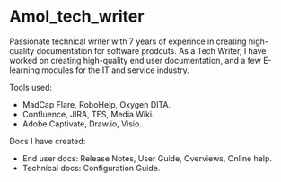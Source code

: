 # Amol_tech_writer
Passionate technical writer with 7 years of experince in creating high-quality documentation for software prodcuts.
As a Tech Writer, I have worked on creating high-quality end user documentation, and a few E-learning modules for the IT and service industry.

Tools used: 
- MadCap Flare, RoboHelp, Oxygen DITA.
- Confluence, JIRA, TFS, Media Wiki.
- Adobe Captivate, Draw.io, Visio. 

Docs I have created: 
- End user docs: Release Notes, User Guide, Overviews, Online help.
- Technical docs: Configuration Guide.
